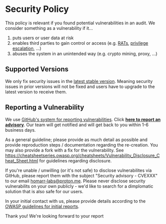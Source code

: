 # Security Policy

This policy is relevant if you found potential vulnerabilities in an audit.
We consider something as a vulnerability if it...

1. puts users or user data at risk
2. enables third parties to gain control or access (e.g. [RATs](https://en.wikipedia.org/wiki/Remote_desktop_software#RAT), [privilege escalation](https://en.wikipedia.org/wiki/Privilege_escalation), ...)
3. abuses the system in an unintended way (e.g. crypto mining, proxy, ...)

## Supported Versions

We only fix security issues in the [latest stable version](https://github.com/homarr-labs/homarr/releases/latest). Meaning security issues in prior versions will not be fixed and users have to upgrade to the latest version to receive them.

## Reporting a Vulnerability

We use [GitHub's system for reporting vulnerabilities](https://docs.github.com/en/enterprise-cloud@latest/code-security/security-advisories/working-with-repository-security-advisories/creating-a-repository-security-advisory).
Click [**here to report an advisory**](https://github.com/homarr-labs/homarr/security/advisories/new). Our team will get notified and will get back to you within 1-6 business days.

As a general guideline; please provide as much detail as possible and provide reproduction steps / documentation regarding the re-creation.
You may also provide a fork with a fix for the vulnerability.
See https://cheatsheetseries.owasp.org/cheatsheets/Vulnerability_Disclosure_Cheat_Sheet.html for guidelines regarding disclosure.

If you're unable / unwilling (or it's not safe) to disclose vulnerabilites via GitHub, please report them with the subject "Security advisory - CVEXXX" to our email homarr-labs@proton.me.
Please never disclose security vulnerabilits on your own publicly - we'd like to search for a dimplomatic solution that is also safe for our users.

In your initial contact with us, please provide details according to the [OWASP guidelines for initial reports](https://cheatsheetseries.owasp.org/cheatsheets/Vulnerability_Disclosure_Cheat_Sheet.html#initial-report).

Thank you!
We're looking forward to your report
